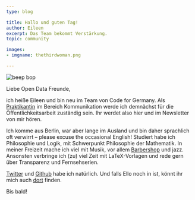 ```yaml
---
type: blog

title: Hallo und guten Tag!
author: Eileen
excerpt: Das Team bekommt Verstärkung.
topic: community

images:
- imgname: thethirdwoman.png

---
```


![beep bop](/blog/thethirdwoman.png "Eileen ist jetzt dabei")

Liebe Open Data Freunde,

ich heiße Eileen und bin neu im Team von Code for Germany. Als [Praktikantin](../praktikum/) im Bereich Kommunikation werde ich demnächst für die Öffentlichkeitsarbeit zuständig sein. Ihr werdet also hier und im Newsletter von mir hören.

Ich komme aus Berlin, war aber lange im Ausland und bin daher sprachlich oft verwirrt – please excuse the occasional English! Studiert habe ich Philosophie und Logik, mit Schwerpunkt Philosophie der Mathematik. In meiner Freizeit mache ich viel mit Musik, vor allem [Barbershop][] und jazz. Ansonsten verbringe ich (zu) viel Zeit mit LaTeX-Vorlagen und rede gern über Transparenz und Fernsehserien.

[Twitter][] und [Github][] habe ich natürlich. Und falls Ello noch in ist, könnt ihr mich auch [dort][] finden.

Bis bald!

[Barbershop]: https://youtu.be/nO0DFttQoJc?t=55s
[Twitter]: https://twitter.com/flapperleenie
[Github]: https://github.com/flapperleenie
[dort]: https://ello.co/bumbleblue

